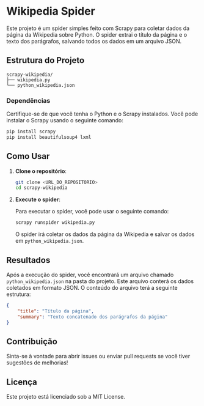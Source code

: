 
# Wikipedia Spider

Este projeto é um spider simples feito com Scrapy para coletar dados da página da Wikipedia sobre Python. O spider extrai o título da página e o texto dos parágrafos, salvando todos os dados em um arquivo JSON.

## Estrutura do Projeto

```
scrapy-wikipedia/
├── wikipedia.py
└── python_wikipedia.json
```

### Dependências

Certifique-se de que você tenha o Python e o Scrapy instalados. Você pode instalar o Scrapy usando o seguinte comando:

```bash
pip install scrapy
pip install beautifulsoup4 lxml 
```

## Como Usar

1. **Clone o repositório**:

   ```bash
   git clone <URL_DO_REPOSITORIO>
   cd scrapy-wikipedia
   ```

2. **Execute o spider**:

   Para executar o spider, você pode usar o seguinte comando:

   ```bash
   scrapy runspider wikipedia.py
   ```

   O spider irá coletar os dados da página da Wikipedia e salvar os dados em `python_wikipedia.json`.

## Resultados

Após a execução do spider, você encontrará um arquivo chamado `python_wikipedia.json` na pasta do projeto. Este arquivo conterá os dados coletados em formato JSON. O conteúdo do arquivo terá a seguinte estrutura:

```json
{
    "title": "Título da página",
    "summary": "Texto concatenado dos parágrafos da página"
}
```

## Contribuição

Sinta-se à vontade para abrir issues ou enviar pull requests se você tiver sugestões de melhorias!

## Licença

Este projeto está licenciado sob a MIT License.

